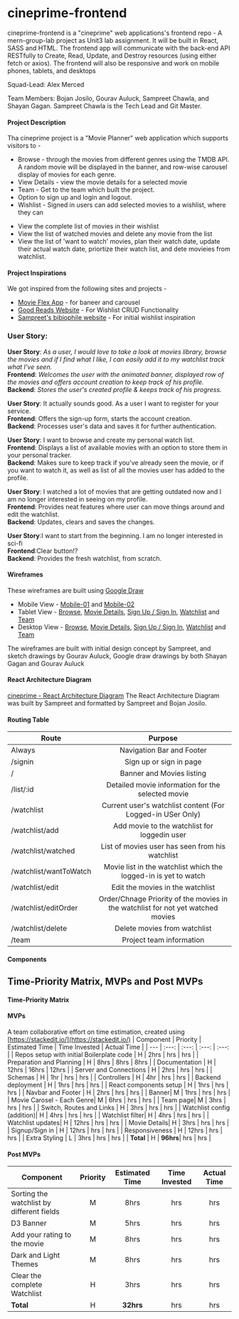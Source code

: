 # cineprime-frontend
cineprime-frontend is a "cineprime" web applications's  frontend repo - A mern-group-lab project as Unit3 lab assignment. It will be built in React, SASS and HTML. 
The frontend app will communicate with the back-end API RESTfully to Create, Read, Update, and Destroy resources (using either fetch or axios). The frontend will also be responsive and work on mobile phones, tablets, and desktops

Squad-Lead: Alex Merced

Team Members: Bojan Josilo, Gourav Auluck, Sampreet Chawla, and Shayan Gagan. Sampreet Chawla is the Tech Lead and Git Master.

#### Project Description

Tha cineprime project is a "Movie Planner" web application which supports visitors to - 

- Browse - through the movies from different genres using the TMDB API. A random movie will be displayed in the banner, and row-wise carousel display of movies for each genre.
- View Details - view the movie details for a selected movie
- Team - Get to the team which built the project. 
- Option to sign up and login and logout.
- Wishlist - Signed in users can add selected movies to a wishlist, where they can 
* View the complete list of movies in their wishlist
* View the list of watched movies and delete any movie from the list
* View the list of 'want to watch' movies, plan their watch date, update their actual watch date, priortize their watch list, and dete movieies from watchlist.  


#### Project Inspirations

We got inspired from the following sites and projects - 

* [Movie Flex App](https://movieflex-28ba7.web.app/) - for baneer and carousel 
* [Good Reads Website](https://www.goodreads.com/) - For Wishlist CRUD Functionality
* [Sampreet's bibiophile website](https://bibliophile.netlify.app/) - For initial wishlist inspiration



### User Story:

**User Story**: *As a user, I would love to take a look at movies library, browse the movies and if I find what I like, I can easily 		add it to my watchlist track what I've seen.*   
**Frontend**:  *Welcomes the user with the animated banner, displayed row of the movies and offers account creation to keep track of his profile.*  
**Backend**: *Stores the user's created profile & keeps track of his progress.*

**User Story**: It actually sounds good. As a user I want to register for your service.   
**Frontend**: Offers the sign-up form, starts the account creation.   
**Backend**:  Processes user's data and saves it for further authentication.   

**User Story**: I want to browse and create my personal watch list.  
**Frontend**: Displays a list of available movies with an option to store them in your personal tracker.   
**Backend**:  Makes sure to keep track if you've already seen the movie, or if you want to watch it, as well as list of all the movies user has added to the  profile.  

**User Story**: I watched a lot of movies that are getting outdated now and I am no longer interested in seeing on my profile.  
**Frontend**: Provides neat features where user can move things around and edit the watchlist.  
**Backend**:  Updates, clears and saves the changes.  

**User Story**:I want to start from the beginning. I am no longer interested in sci-fi  
**Frontend**:Clear button!?   
**Backend**:  Provides the fresh watchlist, from scratch.  



#### Wireframes 

These wireframes are built using [Google Draw](https://docs.google.com/drawings/)

- Mobile View - [Mobile-01](./img/wireframes/mobile/01.cineprime-mobile.png) and [Mobile-02](./img/wireframes/mobile/02.cineprime-mobile.png)
- Tablet View - [Browse](./img/wireframes/tablet/01.browse-tablet.png), [Movie Details](./img/wireframes/tablet/02.details-tablet.png), [Sign Up / Sign In](./img/wireframes/tablet/03.signin-tablet.png), [Watchlist](./img/wireframes/tablet/04.watchlist-tablet.png) and [Team](./img/wireframes/tablet/05.team-tablet.png)
- Desktop View - [Browse](./img/wireframes/desktop/01.browse-desktop.png), [Movie Details](./img/wireframes/desktop/02.details-desktop.png), [Sign Up / Sign In](./img/wireframes/desktop/03.signin-desktop.png), [Watchlist](./img/wireframes/desktop/04.watchlist-desktop.png) and [Team](./img/wireframes/desktop/05.team-desktop.png)

The wireframes are built with initial design concept by Sampreet, and sketch drawings by Gourav Auluck, Google draw drawings by both Shayan Gagan and Gourav Auluck


#### React Architecture Diagram

[cineprime - React Architecture Diagram](./img/cineprime-react-architecture.png)
The React Architecture Diagram was built by Sampreet and formatted by Sampreet and Bojan Josilo.

#### Routing Table

| Route                  |                                   Purpose                                    |
| ---------------------- | :--------------------------------------------------------------------------: |
| Always                 |                      Navigation Bar and Footer                               |
| /signin                |                      Sign up or sign in page                                 |
| /                      |                     Banner and Movies listing                                |
| /list/:id              |                    Detailed movie information for the selected movie         |
| /watchlist             |              Current user's watchlist content (For Logged-in USer Only)      |
| /watchlist/add         |             Add movie to the watchlist for loggedin user                     |
| /watchlist/watched     |                         List of movies user has seen from his watchlist      |
| /watchlist/wantToWatch |             Movie list in the watchlist which the logged-in is yet to watch  |
| /watchlist/edit        |                       Edit the movies in the watchlist                       |
| /watchlist/editOrder   | Order/Chnage Priority of the movies in the watchlist for not yet watched movies  |
| /watchlist/delete      |                        Delete movies from watchlist                          |
| /team                  |                       Project team information                               |


#### Components



## Time-Priority Matrix, MVPs and Post MVPs

#### Time-Priority Matrix



#### MVPs 

A team collaborative effort on time estimation, created using [https://stackedit.io/](https://stackedit.io/)
| Component | Priority | Estimated Time | Time Invested | Actual Time |
| --- | :---: |  :---: | :---: | :---: |
| Repos setup with initial Boilerplate code | H | 2hrs | hrs | hrs |
| Preparation and Planning | H | 8hrs | 8hrs | 8hrs |
| Documentation | H | 12hrs | 16hrs | 12hrs |
| Server and Connections | H | 2hrs | hrs | hrs |
| Schemas | H | 1hr | hrs | hrs |
| Controllers | H | 4hr | hrs | hrs |
| Backend deployment | H | 1hrs | hrs | hrs |
| React components setup | H | 1hrs | hrs | hrs |
| Navbar and Footer | H | 2hrs | hrs | hrs |
| Banner| M | 1hrs | hrs | hrs |
| Movie Carosel - Each Genre| M | 6hrs | hrs | hrs |
| Team page| M | 3hrs | hrs | hrs |
| Switch, Routes and Links | H | 3hrs | hrs | hrs |
| Watchlist config (addition)| H | 4hrs | hrs | hrs |
| Watchlist filter| H | 4hrs | hrs | hrs |
| Watchlist updates| H | 12hrs | hrs | hrs |
| Movie Details| H | 3hrs | hrs | hrs |
| Signup/Sign in | H | 12hrs | hrs | hrs |
| Responsiveness | H | 12hrs | hrs | hrs |
| Extra Styling | L | 3hrs | hrs | hrs |
| **Total** | H | **96hrs**| hrs | hrs |

#### Post MVPs

| Component | Priority | Estimated Time | Time Invested | Actual Time |
| --- | :---: |  :---: | :---: | :---: |
| Sorting the watchlist by different fields | M |  8hrs | hrs | hrs |   
| D3 Banner | M |  5hrs | hrs | hrs |  
| Add your rating to the movie | M |  8hrs | hrs | hrs |  
| Dark and Light Themes | M |  8hrs | hrs | hrs |  
| Clear the complete Watchlist | H |  3hrs | hrs | hrs |  
| **Total** | H | **32hrs**| hrs | hrs |







